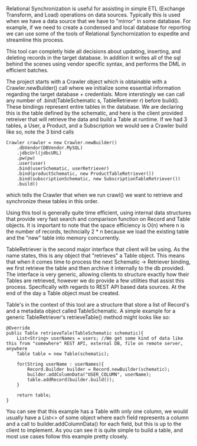 Relational Synchronization is useful for assisting in simple ETL (Exchange Transform, and Load) operations on data sources.
Typically this is used when we have a data source that we have to "mirror" in some database. For example, if we need to create a condensed and local database
for reporting we can use some of the tools of Relational Synchornization to expedite and streamline this process. 

This tool can completly hide all decisions about updating, inserting, and deleting records in the target database. In addition it writes all of the sql
behind the scenes using vendor specific syntax, and performs the DML in efficient batches.

The project starts with a Crawler object which is obtainable with a Crawler.newBuilder() call where we initialize some essential information regarding
the target database + credentials. More interstingly we can call any number of .bind(TableSchematic s, TableRetriever r) before build(). These bindings represent
entire tables in the database. We are declaring this is the table defined by the schematic, and here is the client provided retreiver that will retrieve the data and build a Table
at runtime. If we had 3 tables, a User, a Product, and a Subscription we would see a Crawler build like so, note the 3 bind calls 
		
	Crawler crawler = new Crawler.newBuilder()
		.dbVendor(DBVendor.MySQL)
		.jdbcUrl(jdbcURL)
		.pw(pw)
		.user(user)
		.bind(userSchematic, userRetriever)
		.bind(productSchematic, new ProductTableRetriever())
		.bind(subscriptionSchematic, new SubscriptionTableRetriever())
		.build()
which tells the Crawler that when we run crawl() we want to retrieve and synchronize these tables in this order.

Using this tool is generally quite time efficient, using internal data structures that provide very fast search and comparison function on Record and Table objects. 
It is important to note that the space efficiency is O(n) where n is the number of records, techncially 2 * n because we load the existing table and the "new" table into memory concurrently.

TableRetriever is the second major interface that client will be using. As the name states, this is any object that "retrieves" a Table object. This means that when it comes time to process the next Schematic -> Retriever binding,
we first retrieve the table and then archive it internally to the db provided. The interface is very generic, allowing clients to structure exactly how their Tables are retrieved, however we do provide a few utilities that assist
this process. Specifically with regards to REST API based data sources. At the end of the day a Table object must be created.

Table's in the context of this tool are a structure that store a list of Record's and a metadata object called TableSchematic. A simple example for a generic TableRetriever's retrieveTable() method might looks like so:

	@Override 
	public Table retrieveTale(TableSchematic schematic){
		List<String> userNames = users; //We get some kind of data like this from "somewhere" REST API, external DB, file on remote server, anywhere
		Table table = new Table(schematic);
		
		for(String userName : userNames){
			Record.Builder builder = Record.newBuilder(schematic);
			builder.addColumnData("USER_COLUMN", userName);
			table.addRecord(builder.build());
		}

		return table;
	}

You can see that this example has a Table with only one column, we would usually have a List<> of some object where each field represents a column and a call to builder.addColumnData() for each field,
but this is up to the client to implement. As you can see it is quite simple to build a table, and most use cases follow this example pretty closely.  
